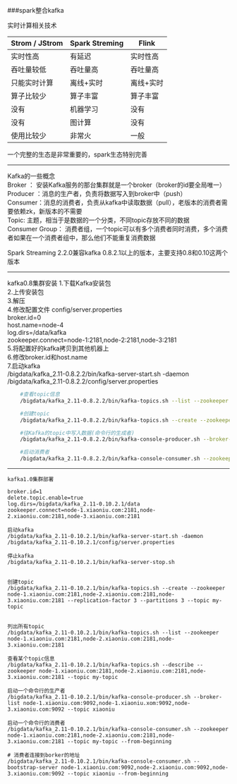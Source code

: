 ###spark整合kafka

实时计算相关技术

|Strom / JStrom|Spark Streming|Flink |
|---|----|-----|    
| 实时性高  |有延迟 |实时性高 |
| 吞吐量较低|吞吐量高|吞吐量高|
|只能实时计算|离线+实时|离线+实时|
|算子比较少|算子丰富|算子丰富|
|没有|机器学习|没有|
|没有|图计算|没有|
|使用比较少|非常火|一般|

一个完整的生态是非常重要的，spark生态特别完善


---------------------------------------------------------

Kafka的一些概念  
	Broker ： 安装Kafka服务的那台集群就是一个broker（broker的id要全局唯一）  
	Producer ：消息的生产者，负责将数据写入到broker中（push）  
	Consumer：消息的消费者，负责从kafka中读取数据（pull），老版本的消费者需要依赖zk，新版本的不需要  
	Topic: 主题，相当于是数据的一个分类，不同topic存放不同的数据  
	Consumer Group： 消费者组，一个topic可以有多个消费者同时消费，多个消费者如果在一个消费者组中，那么他们不能重复消费数据  

Spark Streaming 2.2.0兼容kafka 0.8.2.1以上的版本，主要支持0.8和0.10这两个版本

---------------------------------------------------------
kafka0.8集群安装
	1.下载Kafka安装包  
	2.上传安装包  
	3.解压  
	4.修改配置文件 config/server.properties  
		broker.id=0  
		host.name=node-4  
		log.dirs=/data/kafka  
		zookeeper.connect=node-1:2181,node-2:2181,node-3:2181  
	5.将配置好的kafka拷贝到其他机器上  
	6.修改broker.id和host.name  
	7.启动kafka  
		/bigdata/kafka_2.11-0.8.2.2/bin/kafka-server-start.sh -daemon /bigdata/kafka_2.11-0.8.2.2/config/server.properties   

```bash
	#查看topic信息
	/bigdata/kafka_2.11-0.8.2.2/bin/kafka-topics.sh --list --zookeeper node-1:2181,node-2:2181

	#创建topic
	/bigdata/kafka_2.11-0.8.2.2/bin/kafka-topics.sh --create --zookeeper node-1:2181,node-2:2181 --replication-factor 3 --partitions 3 --topic xiaoniu

	#往Kafka的topic中写入数据(命令行的生成者)
	/bigdata/kafka_2.11-0.8.2.2/bin/kafka-console-producer.sh --broker-list node-4:9092,node-5:9092,node-5:9092 --topic xiaoniu

	#启动消费者
	/bigdata/kafka_2.11-0.8.2.2/bin/kafka-console-consumer.sh --zookeeper node-1:2181,node-2:2181 --topic xiaoniu --from-beginning
```
----

```
kafka1.0集群部署

broker.id=1
delete.topic.enable=true
log.dirs=/bigdata/kafka_2.11-0.10.2.1/data
zookeeper.connect=node-1.xiaoniu.com:2181,node-2.xiaoniu.com:2181,node-3.xiaoniu.com:2181

启动kafka
/bigdata/kafka_2.11-0.10.2.1/bin/kafka-server-start.sh -daemon /bigdata/kafka_2.11-0.10.2.1/config/server.properties 

停止kafka
/bigdata/kafka_2.11-0.10.2.1/bin/kafka-server-stop.sh 


创建topic
/bigdata/kafka_2.11-0.10.2.1/bin/kafka-topics.sh --create --zookeeper node-1.xiaoniu.com:2181,node-2.xiaoniu.com:2181,node-3.xiaoniu.com:2181 --replication-factor 3 --partitions 3 --topic my-topic


列出所有topic
/bigdata/kafka_2.11-0.10.2.1/bin/kafka-topics.sh --list --zookeeper node-1.xiaoniu.com:2181,node-2.xiaoniu.com:2181,node-3.xiaoniu.com:2181

查看某个topic信息
/bigdata/kafka_2.11-0.10.2.1/bin/kafka-topics.sh --describe --zookeeper node-1.xiaoniu.com:2181,node-2.xiaoniu.com:2181,node-3.xiaoniu.com:2181 --topic my-topic

启动一个命令行的生产者
/bigdata/kafka_2.11-0.10.2.1/bin/kafka-console-producer.sh --broker-list node-1.xiaoniu.com:9092,node-1.xiaoniu.xom:9092,node-3.xiaoniu.com:9092 --topic xiaoniu

启动一个命令行的消费者
/bigdata/kafka_2.11-0.10.2.1/bin/kafka-console-consumer.sh --zookeeper node-1.xiaoniu.com:2181,node-2.xiaoniu.com:2181,node-3.xiaoniu.com:2181 --topic my-topic --from-beginning

# 消费者连接到borker的地址
/bigdata/kafka_2.11-0.10.2.1/bin/kafka-console-consumer.sh --bootstrap-server node-1.xiaoniu.com:9092,node-2.xiaoniu.com:9092,node-3.xiaoniu.com:9092 --topic xiaoniu --from-beginning 
```


